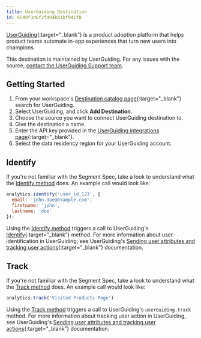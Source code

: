 ```yaml
---
title: UserGuiding Destination
id: 6549f3d6f2f494b41bf941f8
---
```


[UserGuiding](https://userguiding.com/?utm_source=segmentio&utm_medium=docs&utm_campaign=partners){:target="_blank”} is a product adoption platform that helps product teams automate in-app experiences that turn new users into champions.


This destination is maintained by UserGuiding. For any issues with the source, [contact the UserGuiding Support team](mailto:assist@userguiding.com).


## Getting Started



1. From your workspace's [Destination catalog page](https://app.segment.com/goto-my-workspace/destinations/catalog){:target="_blank”} search for UserGuiding.
2. Select UserGuiding, and click **Add Destination**.
3. Choose the source you want to connect UserGuiding destination to.
4. Give the destination a name.
5. Enter the API key provided in the [UserGuiding integrations page](https://panel.userguiding.com/settings/integrations/segment){:target="_blank”}.
6. Select the data residency region for your UserGuiding account.


## Identify

If you're not familiar with the Segment Spec, take a look to understand what the [Identify method](/docs/connections/spec/identify/) does. An example call would look like:

```js
analytics.identify('user_id_123', {
  email: 'john.doe@example.com',
  firstname: 'john',
  lastname: 'doe'
});
```

Using the [Identify method](/docs/connections/spec/identify/) triggers a call to UserGuiding's [Identify](https://panel.userguiding.com/settings/installation){:target="_blank”} method. For more information about user identification in UserGuiding, see UserGuiding's [Sending user attributes and tracking user actions](https://help.userguiding.com/en/articles/5562847-sending-user-attributes-and-tracking-user-actions){:target="_blank”} documentation.


## Track

If you're not familiar with the Segment Spec, take a look to understand what the [Track method](/docs/connections/spec/track/) does. An example call would look like:

```js
analytics.track('Visited Products Page')
```

Using the [Track method](/docs/connections/spec/track/) triggers a call to UserGuiding's `userGuiding.track` method. For more information about tracking user action in UserGuiding, see UserGuiding's [Sending user attributes and tracking user actions](https://help.userguiding.com/en/articles/5562847-sending-user-attributes-and-tracking-user-actions){:target="_blank”} documentation.

